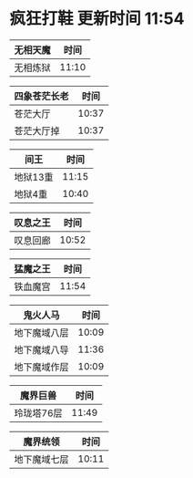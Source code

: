 # 疯狂打鞋 更新时间 11:54

| 无相天魔   | 时间    |
|--------|-------|
| 无相炼狱 | 11:10 |

| 四象苍茫长老   | 时间    |
|--------|-------|
| 苍茫大厅 | 10:37 |
| 苍茫大厅掉 | 10:37 |

| 间王   | 时间    |
|--------|-------|
| 地狱13重 | 11:15 |
| 地狱4重 | 10:40 |

| 叹息之王   | 时间    |
|--------|-------|
| 叹息回廊 | 10:52 |

| 猛魔之王   | 时间    |
|--------|-------|
| 铁血魔宫 | 11:54 |

| 鬼火人马   | 时间    |
|--------|-------|
| 地下魔域八层 | 10:09 |
| 地下魔域八导 | 11:36 |
| 地下魔域作层 | 10:09 |

| 魔界巨兽   | 时间    |
|--------|-------|
| 玲珑塔76层 | 11:49 |

| 魔界统领   | 时间    |
|--------|-------|
| 地下魔域七层 | 10:11 |